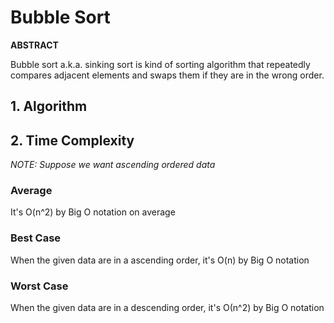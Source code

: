 # Bubble Sort   

**ABSTRACT**

Bubble sort a.k.a. sinking sort is kind of sorting algorithm that repeatedly compares adjacent elements and swaps them if they are in the wrong order.   

## 1. Algorithm   


## 2. Time Complexity   
_NOTE: Suppose we want ascending ordered data_

### Average
It's O(n^2) by Big O notation on average
   
### Best Case
When the given data are in a ascending order, it's O(n) by Big O notation  

### Worst Case    
When the given data are in a descending order, it's О(n^2) by Big O notation     

